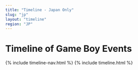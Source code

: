 ```yaml
---
title: "Timeline - Japan Only"
slug: "jp"
layout: "timeline"
region: "JP"
---
```

# Timeline of Game Boy Events

{% include timeline-nav.html %}
{% include timeline.html %}